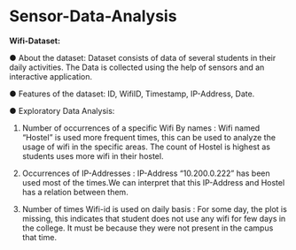 # Sensor-Data-Analysis

**Wifi-Dataset:**

● About the dataset: Dataset consists of data of several students in their daily activities. The Data is collected using the help of sensors and an interactive application.

● Features of the dataset: ID, WifiID, Timestamp, IP-Address, Date.

● Exploratory Data Analysis:
1. Number of occurrences of a specific Wifi By names : Wifi named “Hostel” is used more frequent times, this can be used to analyze the usage of wifi in
the specific areas. The count of Hostel is highest as students uses more wifi in their hostel.

2. Occurrences of IP-Addresses : IP-Address “10.200.0.222” has been used most of the times.We can interpret that this IP-Address
and Hostel has a relation between them.

3. Number of times Wifi-id is used on daily basis : For some day, the plot is missing, this indicates that student does not use any wifi
for few days in the college. It must be because they were not present in the campus that time.
